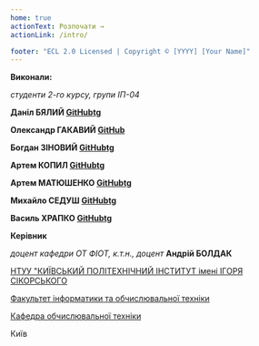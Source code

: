 ```yaml
---
home: true
actionText: Розпочати →
actionLink: /intro/

footer: "ECL 2.0 Licensed | Copyright © [YYYY] [Your Name]"
---
```



**Виконали:** 

*студенти 2-го курсу, групи ІП-04*<span padding-right:5em></span>

**Даніл БЯЛИЙ [GitHub](https://github.com/DanilByaliy)[tg](https://t.me/Danil_Byaliy)**

**Олександр ГАКАВИЙ [GitHub](https://github.com/sanixto)**

**Богдан ЗІНОВИЙ [GitHub](https://github.com/Bogdan-Zinovij)[tg](https://t.me/bzinovoy)**

**Артем КОПИЛ [GitHub](https://github.com/stormy131)[tg](https://t.me/stormy_13)**

**Артем МАТЮШЕНКО [GitHub](https://github.com/artemmatiushenko1)[tg](https://t.me/artemko_m)**

**Михайло СЕДУШ [GitHub](https://github.com/water-korra)[tg](https://t.me/qasau)**

**Василь ХРАПКО [GitHub](https://github.com/KhrapkoVasyl)[tg](https://t.me/vazzz7zzzok)**

**Керівник**

*доцент кафедри ОТ ФІОТ, к.т.н., доцент*<span padding-right:5em></span> **Андрій БОЛДАК** 

[НТУУ "КИЇВСЬКИЙ ПОЛІТЕХНІЧНИЙ ІНСТИТУТ імені ІГОРЯ СІКОРСЬКОГО](https://kpi.ua/)

[Факультет інформатики та обчислювальної техніки](https://fiot.kpi.ua/)

[Кафедра обчислювальної техніки](https://comsys.kpi.ua/)

Київ
